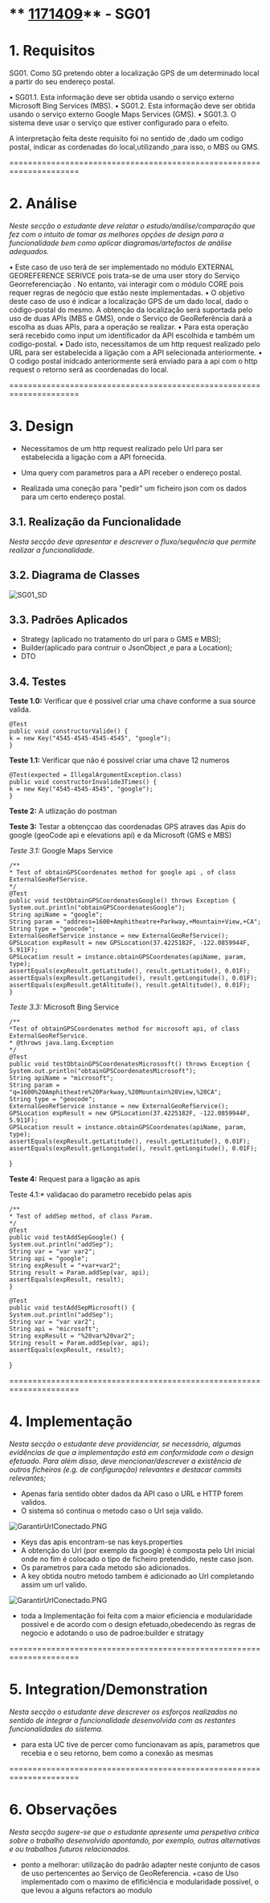 ** [1171409](../)** - SG01
=======================================


# 1. Requisitos

SG01. Como SG pretendo obter a localização GPS de um determinado local a partir do seu endereço postal.

• SG01.1. Esta informação deve ser obtida usando o serviço externo Microsoft Bing Services (MBS).
• SG01.2. Esta informação deve ser obtida usando o serviço externo Google Maps Services (GMS).
• SG01.3. O sistema deve usar o serviço que estiver configurado para o efeito.

A interpretação feita deste requisito foi no sentido de ,dado um codigo postal, indicar as cordenadas do local,utilizando ,para isso, o MBS ou GMS.

=====================================================================

# 2. Análise

*Neste secção o estudante deve relatar o estudo/análise/comparação que fez com o intuito de tomar as melhores opções de design para a funcionalidade bem como aplicar diagramas/artefactos de análise adequados.*

• Este caso de uso terá de ser implementado no módulo EXTERNAL GEOREFERENCE SERIVCE pois trata-se de uma user story do Serviço Georreferenciação . No entanto, vai interagir com o módulo CORE pois requer regras de negócio que estão neste implementadas.
• O objetivo deste caso de uso é indicar a localização GPS de um dado local, dado o código-postal do mesmo. A obtenção da localização será suportada pelo uso de duas APIs (MBS e GMS), onde o Serviço de GeoReferência dará a escolha as duas APIs, para a operação se realizar. 
• Para esta operação será recebido como input um identificador da API escolhida e também um codigo-postal.
• Dado isto, necessitamos de um http request realizado pelo URL para ser estabelecida a ligação com a API selecionada anteriormente.
• O codigo postal inidcado anteriormente será  enviado para a api com o http request  o retorno será as coordenadas do local.

=====================================================================

# 3. Design

+ Necessitamos de um http request realizado pelo Url para ser estabelecida a ligação com a API fornecida.

+ Uma query com parametros para a API receber o endereço postal.
+ Realizada uma coneção para "pedir" um ficheiro json com os dados para um certo endereço postal.

## 3.1. Realização da Funcionalidade

*Nesta secção deve apresentar e descrever o fluxo/sequência que permite realizar a funcionalidade.*

## 3.2. Diagrama de Classes

![SG01_SD](SG01_SD.svg)

## 3.3. Padrões Aplicados

+ Strategy (aplicado no tratamento do url para o GMS e MBS);
+ Builder(aplicado para contruir o JsonObject ,e para a Location);
+ DTO

## 3.4. Testes 
**Teste 1.0:** Verificar que é possivel criar uma chave conforme a sua source valida.

    @Test
    public void constructorValide() {
    k = new Key("4545-4545-4545-4545", "google");
    }

**Teste 1.1:** Verificar que não é possivel criar uma chave 12 numeros

    @Test(expected = IllegalArgumentException.class)
    public void constructorInvalide3Times() {
    k = new Key("4545-4545-4545", "google");
    }

**Teste 2:** A utlização do postman


**Teste 3:** Testar a obtençcao das coordenadas GPS atraves das Apis do google (geoCode api e elevations api) e da Microsoft (GMS e MBS)

*Teste 3.1:* Google Maps Service 
    
    /**
    * Test of obtainGPSCoordenates method for google api , of class ExternalGeoRefService.
    */
    @Test
    public void testObtainGPSCoordenatesGoogle() throws Exception {
    System.out.println("obtainGPSCoordenatesGoogle");
    String apiName = "google";
    String param = "address=1600+Amphitheatre+Parkway,+Mountain+View,+CA";
    String type = "geocode";
    ExternalGeoRefService instance = new ExternalGeoRefService();
    GPSLocation expResult = new GPSLocation(37.4225182F, -122.0859944F, 5.911F);
    GPSLocation result = instance.obtainGPSCoordenates(apiName, param, type);
    assertEquals(expResult.getLatitude(), result.getLatitude(), 0.01F);
    assertEquals(expResult.getLongitude(), result.getLongitude(), 0.01F);
    assertEquals(expResult.getAltitude(), result.getAltitude(), 0.01F);
    }


*Teste 3.3:* Microsoft Bing Service 

    /**
    *Test of obtainGPSCoordenates method for microsoft api, of class ExternalGeoRefService.
    * @throws java.lang.Exception
    */
    @Test
    public void testObtainGPSCoordenatesMicrososft() throws Exception {
    System.out.println("obtainGPSCoordenatesMicrosoft");
    String apiName = "microsoft";
    String param = "q=1600%20Amphitheatre%20Parkway,%20Mountain%20View,%20CA";
    String type = "geocode";
    ExternalGeoRefService instance = new ExternalGeoRefService();
    GPSLocation expResult = new GPSLocation(37.4225182F, -122.0859944F, 5.911F);
    GPSLocation result = instance.obtainGPSCoordenates(apiName, param, type);
    assertEquals(expResult.getLatitude(), result.getLatitude(), 0.01F);
    assertEquals(expResult.getLongitude(), result.getLongitude(), 0.01F);
    

}
    
    
**Teste 4:** Request para a ligação as apis 


Teste 4.1:* validacao do parametro recebido pelas apis 

    /**
    * Test of addSep method, of class Param.
    */
    @Test
    public void testAddSepGoogle() {
    System.out.println("addSep");
    String var = "var var2";
    String api = "google";
    String expResult = "+var+var2";
    String result = Param.addSep(var, api);
    assertEquals(expResult, result);
    }

    @Test
    public void testAddSepMicrosoft() {
    System.out.println("addSep");
    String var = "var var2";
    String api = "microsoft";
    String expResult = "%20var%20var2";
    String result = Param.addSep(var, api);
    assertEquals(expResult, result);
}



=====================================================================

# 4. Implementação

*Nesta secção o estudante deve providenciar, se necessário, algumas evidências de que a implementação está em conformidade com o design efetuado. Para além disso, deve mencionar/descrever a existência de outros ficheiros (e.g. de configuração) relevantes e destacar commits relevantes;*

+ Apenas faria sentido obter dados da API caso o URL e HTTP forem validos.
+ O sistema só continua o metodo caso o Url seja valido.

![GarantirUrlConectado.PNG](GarantirUrlConectado.PNG)


+ Keys das apis  encontram-se nas keys.properties
+ A obtenção do Url (por exemplo da google) é composta pelo Url inicial onde no fim é colocado o tipo de ficheiro pretendido, neste caso json.
+ Os parametros para cada metodo são adicionados.
+ A key obtida noutro metodo tambem é adicionado ao Url completando assim um url valido.

![GarantirUrlConectado.PNG](GoogleSource.PNG)

+ toda a Implementação foi feita com a maior eficiencia e modularidade possivel e  de acordo com o design efetuado,obedecendo  às regras de negocio e adotando o uso de padroe:builder e stratagy

=====================================================================

# 5. Integration/Demonstration

*Nesta secção o estudante deve descrever os esforços realizados no sentido de integrar a funcionalidade desenvolvida com as restantes funcionalidades do sistema.*


+ para esta UC tive de percer como funcionavam as apis, parametros que recebia e o seu retorno, bem como a conexão as mesmas 

=====================================================================

# 6. Observações

*Nesta secção sugere-se que o estudante apresente uma perspetiva critica sobre o trabalho desenvolvido apontando, por exemplo, outras alternativas e ou trabalhos futuros relacionados.*



+ ponto a melhorar: utilização do padrão adapter neste conjunto de casos de uso pertencentes ao Serviço de GeoReferencia.
+caso de Uso implementado com o maximo de efificiência e modularidade possivel, o que levou a alguns refactors ao modulo 


